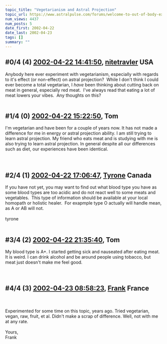 ```yaml
---
topic_title: "Vegetarianism and Astral Projection"
topic_url: https://www.astralpulse.com/forums/welcome-to-out-of-body-experiences!/vegetarianism-and-astral-projection
num_views: 4437
num_posts: 5
date_first: 2002-04-22
date_last: 2002-04-23
tags: []
summary: ""
---
```


## \#0/4 (4) [2002-04-22 14:41:50](https://www.astralpulse.com/forums/index.php?msg=116501), [nitetravler](https://www.astralpulse.com/forums/profile/?u=112) USA ##
<section>
Anybody here ever experiment with vegetarianism, especially with regards to it's effect (or non-effect) on astral projection?  While I don't think I could ever become a total vegetarian, I
<i>
 have
</i>
been thinking about cutting back on meat in general, especially red meat.  I've always read that eating a lot of meat lowers your vibes.  Any thoughts on this?
<br>
<br>
</section>

## \#1/4 (0) [2002-04-22 15:22:50](https://www.astralpulse.com/forums/index.php?msg=3953), Tom  ##
<section>
I'm vegetarian and have been for a couple of years now. It has not made a difference for me in energy or astral projection ability. I am still trying to learn astral projection. My friend who eats meat and is studying with me is also trying to learn astral projection. In general despite all our differences such as diet, our experiences have been identical.
<br>
<br>
<br>
</section>

## \#2/4 (1) [2002-04-22 17:06:47](https://www.astralpulse.com/forums/index.php?msg=3962), [Tyrone](https://www.astralpulse.com/forums/profile/?u=493) Canada ##
<section>
If you have not yet, you may want to find out what blood type you have as some blood types are too acidic and do not react well to some meats and vegetables.  This type of information should be available at your local homopath or holistic healer.  For exapmple type O actually will handle mean, as A or AB will not.
<br>
<br>
tyrone
<br>
<br>
</section>

## \#3/4 (2) [2002-04-22 21:35:40](https://www.astralpulse.com/forums/index.php?msg=3971), Tom  ##
<section>
My blood type is A+. I started getting sick and nauseated after eating meat. It is weird. I can drink alcohol and be around people using tobacco, but meat just doesn't make me feel good.
<br>
<br>
<br>
</section>

## \#4/4 (3) [2002-04-23 08:58:23](https://www.astralpulse.com/forums/index.php?msg=3982), [Frank](https://www.astralpulse.com/forums/profile/?u=359) France ##
<section>
<br>
<br>
Experimented for some time on this topic, years ago. Tried vegetarian, vegan, raw, fruit, et al. Didn't make a scrap of difference. Well, not with me at any rate.
<br>
<br>
Yours,
<br>
Frank
<br>
<br>
</section>